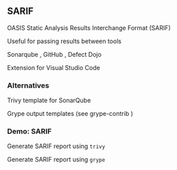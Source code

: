 ## SARIF

<i class="fa-duotone fa-file-magnifying-glass fa-6x"></i> <!-- .element: style="float: right;" -->

OASIS [](https://www.oasis-open.org/) Static Analysis Results Interchange Format (SARIF) [](https://www.oasis-open.org/committees/tc_home.php?wg_abbrev=sarif)

Useful for passing results between tools

Sonarqube [](https://docs.sonarqube.org/latest/analyzing-source-code/importing-external-issues/importing-issues-from-sarif-reports/), GitHub [](https://docs.github.com/en/code-security/code-scanning/integrating-with-code-scanning/uploading-a-sarif-file-to-github), Defect Dojo [](https://documentation.defectdojo.com/integrations/parsers/file/sarif/)

Extension for Visual Studio Code [](https://github.com/Microsoft/sarif-vscode-extension)

### Alternatives

Trivy template for SonarQube

Grype output templates (see grype-contrib [](https://github.com/opt-nc/grype-contribs))

### Demo: SARIF [<i class="fa fa-comment-code"></i>](https://github.com/nicholasdille/container-slides/blob/master/170_supply_chain_security/sbom/sarif.demo "sarif.demo")

Generate SARIF report using `trivy`

Generate SARIF report using `grype`